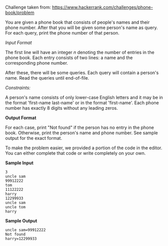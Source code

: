 Challenge taken from: https://www.hackerrank.com/challenges/phone-book/problem

You are given a phone book that consists of people's names and their phone number. After that you will be given some person's name as query. For each query, print the phone number of that person.

*Input Format*

The first line will have an integer _n_ denoting the number of entries in the phone book. Each entry consists of two lines: a name and the corresponding phone number. 

After these, there will be some queries. Each query will contain a person's name. Read the queries until end-of-file.

_Constraints:_

A person's name consists of only lower-case English letters and it may be in the format 'first-name last-name' or in the format 'first-name'. Each phone number has exactly 8 digits without any leading zeros.

**Output Format**

For each case, print "Not found" if the person has no entry in the phone book. Otherwise, print the person's name and phone number. See sample output for the exact format.

To make the problem easier, we provided a portion of the code in the editor. You can either complete that code or write completely on your own.

**Sample Input**

```
3
uncle sam
99912222
tom
11122222
harry
12299933
uncle sam
uncle tom
harry
```

**Sample Output**

```
uncle sam=99912222
Not found
harry=12299933
```
